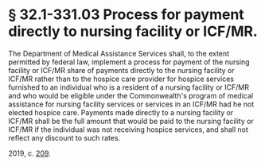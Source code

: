 # § 32.1-331.03 Process for payment directly to nursing facility or ICF/MR.

<p>The Department of Medical Assistance Services shall, to the extent permitted by federal law, implement a process for payment of the nursing facility or ICF/MR share of payments directly to the nursing facility or ICF/MR rather than to the hospice care provider for hospice services furnished to an individual who is a resident of a nursing facility or ICF/MR and who would be eligible under the Commonwealth's program of medical assistance for nursing facility services or services in an ICF/MR had he not elected hospice care. Payments made directly to a nursing facility or ICF/MR shall be the full amount that would be paid to the nursing facility or ICF/MR if the individual was not receiving hospice services, and shall not reflect any discount to such rates.</p><p>2019, c. <a href='http://lis.virginia.gov/cgi-bin/legp604.exe?191+ful+CHAP0209'>209</a>.</p>